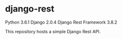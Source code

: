 # django-rest

Python 3.6.1
Django 2.0.4
Django Rest Framework 3.8.2

This repository hosts a simple Django Rest API.
